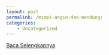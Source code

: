 ```yaml
---
layout: post
permalink: /mimpi-angin-dan-mendung/
categories:
    - Uncategorized
---
```


[Baca Selengkapnya](/05)